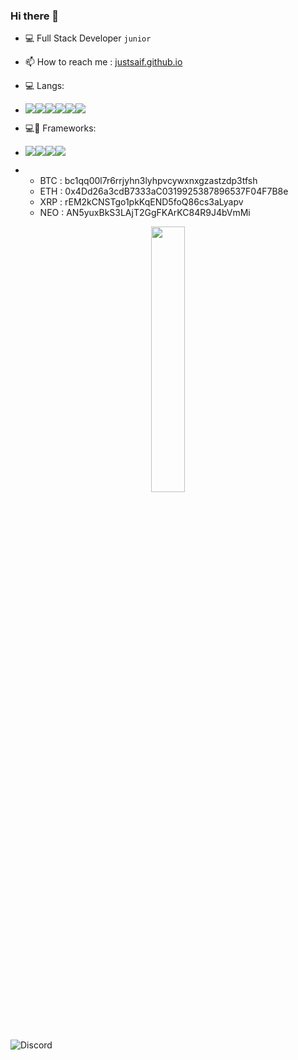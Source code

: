 ### Hi there 👋
+ 💻 Full Stack Developer `junior` 

+ 📫 How to reach me :     [justsaif.github.io](https://justsaif.github.io)

+ 💻 Langs: 


+ ![](https://img.shields.io/badge/Python-3776AB?style=for-the-badge&logo=python&logoColor=white)![](https://img.shields.io/badge/JavaScript-323330?style=for-the-badge&logo=javascript&logoColor=F7DF1E)![](https://img.shields.io/badge/PHP-777BB4?style=for-the-badge&logo=php&logoColor=white)![](https://img.shields.io/badge/C%23-239120?style=for-the-badge&logo=c-sharp&logoColor=white)![](https://img.shields.io/badge/SQL-00000F?style=for-the-badge&logo=mysql&logoColor=white)![](https://img.shields.io/badge/Dart-AE66EA?style=for-the-badge&logo=Dart)
+ 💻💉 Frameworks: 


+ ![](https://img.shields.io/badge/React-20232A?style=for-the-badge&logo=react&logoColor=61DAFB)![](https://img.shields.io/badge/Bootstrap-563D7C?style=for-the-badge&logo=bootstrap&logoColor=white)![](https://img.shields.io/badge/jQuery-0769AD?style=for-the-badge&logo=jquery&logoColor=white)![](https://img.shields.io/badge/Laravel-FF2D20?style=for-the-badge&logo=laravel&logoColor=white)


+   
  + BTC : bc1qq00l7r6rrjyhn3lyhpvcywxnxgzastzdp3tfsh
  + ETH : 0x4Dd26a3cdB7333aC0319925387896537F04F7B8e
  + XRP : rEM2kCNSTgo1pkKqEND5foQ86cs3aLyapv
  + NEO : AN5yuxBkS3LAjT2GgFKArKC84R9J4bVmMi




<p align="center" width="100%">
    <img width="33%" src="https://discord.c99.nl/widget/theme-1/717537699929522313.png">
</p>

![Discord](https://discord.c99.nl/widget/theme-1/717537699929522313.png)
